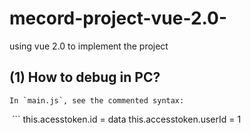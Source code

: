# mecord-project-vue-2.0-
using vue 2.0 to implement the project

(1) How to debug in PC?
-----
    In `main.js`, see the commented syntax:
  ```
  this.acesstoken.id = data
  this.accesstoken.userId = 1
  ```
